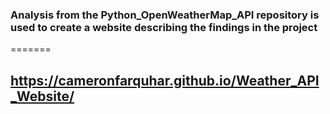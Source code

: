 ### Analysis from the Python_OpenWeatherMap_API repository is used to create a website describing the findings in the project
=======
## https://cameronfarquhar.github.io/Weather_API_Website/

